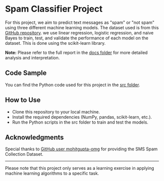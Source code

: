 # Spam Classifier Project

For this project, we aim to predict text messages as "spam" or "not spam" using three different machine learning models. The dataset used is from this [GitHub repository](https://github.com/mohitgupta-omg/Kaggle-SMS-Spam-Collection-Dataset-/blob/master/spam.csv). we use linear regression, logistic regression, and naive Bayes to train, test, and validate the performance of each model on the dataset. This is done using the scikit-learn library.

**Note:** Please refer to the full report in the [docs folder](/docs) for more detailed analysis and interpretation.

## Code Sample
You can find the Python code used for this project in the [src folder](/src).

## How to Use
- Clone this repository to your local machine.
- Install the required dependencies (NumPy, pandas, scikit-learn, etc.).
- Run the Python scripts in the src folder to train and test the models.

## Acknowledgments
Special thanks to [GitHub user mohitgupta-omg](https://github.com/mohitgupta-omg) for providing the SMS Spam Collection Dataset.

---

Please note that this project only serves as a learning exercise in applying machine learning algorithms to a specific task.
